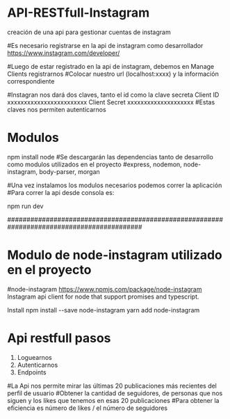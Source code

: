 # API-RESTfull-Instagram
creación de una api para gestionar cuentas de instagram

#Es necesario registrarse en la api de instagram como desarrollador
https://www.instagram.com/developer/ 

#Luego de estar registrado en la api de instagram, debemos en Manage Clients registrarnos
#Colocar nuestro url (localhost:xxxx) y la información correspondiente 

#Instagran nos dará  dos claves, tanto el id como la clave secreta
Client ID xxxxxxxxxxxxxxxxxxxxxxxx
Client Secret xxxxxxxxxxxxxxxxxxxx
#Estas claves nos permiten autenticarnos 

# Modulos
npm install node
#Se descargarán las dependencias tanto de desarrollo como modulos utilizados en el proyecto 
#express, nodemon, node-instagram, body-parser, morgan 

#Una vez instalamos los modulos necesarios podemos correr la aplicación
#Para correr la api desde consola es:

npm run dev

###########################################################################################
# Modulo de node-instagram  utilizado en el proyecto

#node-instagram
https://www.npmjs.com/package/node-instagram
Instagram api client for node that support promises and typescript.

Install
npm install --save node-instagram
yarn add node-instagram

# Api restfull pasos 
1) Loguearnos 
2) Autenticarnos 
3) Endpoints 

#La Api nos permite mirar las últimas 20 publicaciones más recientes del perfil de usuario
#Obtener la cantidad de seguidores, de personas que nos siguen y los likes que tenemos en esas 20 publicaciones
#Para obtener la eficiencia es número de likes / el número de seguidores







